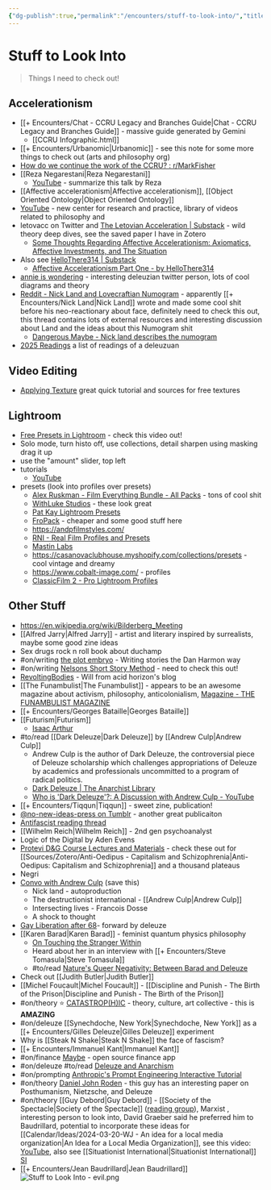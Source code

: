 ```yaml
---
{"dg-publish":true,"permalink":"/encounters/stuff-to-look-into/","title":"Stuff to Look Into","tags":["📝","on/checkthisout","on/interesting","to/read"]}
---
```



# Stuff to Look Into

> Things I need to check out!


## Accelerationism 
- [[+ Encounters/Chat - CCRU Legacy and Branches Guide\|Chat - CCRU Legacy and Branches Guide]] - massive guide generated by Gemini
	- [[CCRU Infographic.html]]
- [[+ Encounters/Urbanomic\|Urbanomic]] - see this note for some more things to check out (arts and philosophy org)
- [How do we continue the work of the CCRU? : r/MarkFisher](https://www.reddit.com/r/MarkFisher/comments/1clphwo/how_do_we_continue_the_work_of_the_ccru/)
- [[Reza Negarestani\|Reza Negarestani]]
	- [YouTube](https://youtu.be/mNoJHeN2ruM?si=dO6VE8YcWC0fnDPP) - summarize this talk by Reza
- [[Affective accelerationism\|Affective accelerationism]], [[Object Oriented Ontology\|Object Oriented Ontology]]
- [YouTube](https://youtube.com/@newcentre?si=Bp2-kST2t6KAR4kS) - new center for research and practice, library of videos related to philosophy and
- letovacc on Twitter and [The Letovian Acceleration \| Substack](https://open.substack.com/pub/letovacc?r=1t9e3k&utm_medium=ios) - wild theory deep dives, see the saved paper I have in Zotero
	- [Some Thoughts Regarding Affective Accelerationism: Axiomatics, Affective Investments, and The Situation](https://letovacc.substack.com/p/some-thoughts-regarding-affective)
- Also see [HelloThere314 \| Substack](https://substack.com/@hellothere314?r=1t9e3k&utm_medium=ios&utm_source=profile)
	- [Affective Accelerationism Part One  - by HelloThere314](https://open.substack.com/pub/hellothere314/p/affective-accelerationism-part-one?r=1t9e3k&utm_medium=ios)
- [annie is wondering](https://x.com/anneiswondering?s=21) - interesting deleuzian twitter person, lots of cool diagrams and theory 
- [Reddit - Nick Land and Lovecraftian Numogram](https://www.reddit.com/r/sorceryofthespectacle/s/YiqQmzwxgL) - apparently [[+ Encounters/Nick Land\|Nick Land]] wrote and made some cool shit before his neo-reactionary about face, definitely need to check this out, this thread contains lots of external resources and interesting discussion about Land and the ideas about this Numogram shit 
	- [Dangerous Maybe - Nick land describes the numogram](https://youtu.be/URWFdmLRt0U?si=0aNGpsaBOgxwE_Jh)
- [2025 Readings](https://x.com/deleuzbian/status/1881923458227224696?s=46) a list of readings of a deleuzuan


## Video Editing
- [Applying Texture](https://www.instagram.com/reel/DL24UePpHWN/?igsh=ZWlpNnAyZzhoeGd4) great quick tutorial and sources for free textures

## Lightroom
- [Free Presets in Lightroom](https://youtu.be/0XkA0ccN4wI?si=wep6ScYUOLtBs3L-) - check this video out!
- Solo mode, turn histo off, use collections, detail sharpen using masking drag it up
-  use the "amount" slider, top left
- tutorials
	- [YouTube](https://youtu.be/4Sq3CVopsPY?si=dJWFKeJQsGDcSlpI)
- presets (look into profiles over presets)
	- [Alex Ruskman - Film Everything Bundle - All Packs](https://www.ruskmanphoto.com/l/filmeverything) - tons of cool shit
	- [WithLuke Studios](https://withlukestudios.com/) - these look great
	- [Pat Kay Lightroom Presets](https://patkay.com/collections/lightroom-presets)
	- [FroPack](https://froknowsphoto.com/fropack4/) - cheaper and some good stuff here
	- https://andpfilmstyles.com/
	- [RNI - Real Film Profiles and Presets](https://reallyniceimages.com/index.html)
	- [Mastin Labs](https://mastinlabs.com/collections/lightroom-presets)
	- https://casanovaclubhouse.myshopify.com/collections/presets - cool vintage and dreamy
	- https://www.cobalt-image.com/ - profiles
	- [ClassicFilm 2 - Pro Lightroom Profiles](https://www.filmiclab.com/products/classicfilm-2-pro) 
## Other Stuff

- https://en.wikipedia.org/wiki/Bilderberg_Meeting
- [[Alfred Jarry\|Alfred Jarry]] - artist and literary inspired by surrealists, maybe some good zine ideas 
- Sex drugs rock n roll book about duchamp
- #on/writing  [the plot embryo](https://youtu.be/_pZ3ZZd1mms?si=BTmwJW7pq_mUEE8r) - Writing stories the Dan Harmon way 
- #on/writing [Nelsons Short Story Method](https://youtu.be/4PqGPZtyFtw?si=9TLgV1gFLTF3p2Zc) - need to check this out! 
- [RevoltingBodies](https://revoltingbodies.com/) - Will from acid horizon's blog
- [[The Funambulist\|The Funambulist]] - appears to be an awesome magazine about activism, philosophy, anticolonialism, [Magazine - THE FUNAMBULIST MAGAZINE](https://thefunambulist.net/magazine)
- [[+ Encounters/Georges Bataille\|Georges Bataille]]
- [[Futurism\|Futurism]]
	- [Isaac Arthur](https://youtube.com/@isaacarthursfia?si=vdhLJt1ofC_X103w)
- #to/read [[Dark Deleuze\|Dark Deleuze]] by [[Andrew Culp\|Andrew Culp]]
	- Andrew Culp is the author of Dark Deleuze, the controversial piece of Deleuze scholarship which challenges appropriations of Deleuze by academics and professionals uncommitted to a program of radical politics.
	- [Dark Deleuze \| The Anarchist Library](https://theanarchistlibrary.org/library/andrew-culp-dark-deleuze)
	- [Who is 'Dark Deleuze'?: A Discussion with Andrew Culp - YouTube](https://www.youtube.com/watch?v=j0Gv5e253xA)
- [[+ Encounters/Tiqqun\|Tiqqun]] - sweet zine, publication!
- [@no-new-ideas-press on Tumblr](https://www.tumblr.com/no-new-ideas-press) - another great publicaiton
- [Antifascist reading thread](https://x.com/kobasuperfan/status/1941554184693875190?s=46)
- [[Wilhelm Reich\|Wilhelm Reich]] - 2nd gen psychoanalyst
- Logic of the Digital by Aden Evens
- [Protevi D&G Course Lectures and Materials](https://www.protevi.com/john/DG/) - check these out for [[Sources/Zotero/Anti-Oedipus - Capitalism and Schizophrenia\|Anti-Oedipus: Capitalism and Schizophrenia]] and a thousand plateaus 
- Negri
- [Convo with Andrew Culp](https://youtu.be/nbjb0YkwF0s?si=ypAGAf5JXocmarmk) (save this)
	- Nick land - autoproduction 
	- The destructionist international - [[Andrew Culp\|Andrew Culp]] 
	- Intersecting lives - Francois Dosse
	- A shock to thought
- [Gay Liberation after 68](https://archive.org/details/gay-liberation-after-may-68)- forward by deleuze
- [[Karen Barad\|Karen Barad]] - feminist quantum physics philosophy 
	- [On Touching the Stranger Within](https://youtu.be/Z4sMkN6W0Jo?si=oCQXlxieDy9kWm1X)
	- Heard about her in an interview with [[+ Encounters/Steve Tomasula\|Steve Tomasula]]
	- #to/read [Nature's Queer Negativity: Between Barad and Deleuze](https://academicworks.cuny.edu/cgi/viewcontent.cgi?article=2185&context=bb_pubs)
- Check out [[Judith Butler\|Judith Butler]]
- [[Michel Foucault\|Michel Foucault]] - [[Discipline and Punish - The Birth of the Prison\|Discipline and Punish - The Birth of the Prison]]
- #on/theory ⭐️ [CATASTROP(H)IC](https://catastrophic-site.neocities.org/) - theory, culture, art collective - this is **AMAZING**
- #on/deleuze [[Synechdoche, New York\|Synechdoche, New York]] as a [[+ Encounters/Gilles Deleuze\|Gilles Deleuze]] experiment
- Why is [[Steak N Shake\|Steak N Shake]] the face of fascism?
- [[+ Encounters/Immanuel Kant\|Immanuel Kant]]
- #on/finance [Maybe](https://opensourceprojects.dev/post/1946501628401799440) - open source finance app
- #on/deleuze #to/read  [Deleuze and Anarchism](https://theanarchistlibrary.org/library/aragorn-eloff-chantelle-gray-van-heerden-deleuze-and-anarchism) 
- #on/prompting [Anthropic's Prompt Engineering Interactive Tutorial](https://docs.google.com/spreadsheets/d/1jIxjzUWG-6xBVIa2ay6yDpLyeuOh_hR_ZB75a47KX_E/htmlview?pli=1#gid=869808629)
- #on/theory [Daniel John Roden](https://x.com/turingcop?s=21&t=gyRX2W0x81b80X8f34EMoQ) - this guy has an interesting paper on Posthumanism, Nietzsche, and Deleuze
- #on/theory [[Guy Debord\|Guy Debord]] - [[Society of the Spectacle\|Society of the Spectacle]] ([reading group](https://www.reddit.com/r/PhilosophyEvents/s/Kaqs7zDXR2)), Marxist , interesting person to look into, David Graeber said he preferred him to Baudrillard, potential to incorporate these ideas for [[Calendar/Ideas/2024-03-20-WJ - An idea for a local media organization\|An Idea for a Local Media Organization]], see this video: [YouTube](https://youtu.be/8CTf4myAa9k?si=hlbz1rtV9Mv5-2mI), also see [[Situationist International\|Situationist International]] [SI](https://en.m.wikipedia.org/wiki/Situationist_International)
- [[+ Encounters/Jean Baudrillard\|Jean Baudrillard]] ![Stuff to Look Into - evil.png](/img/user/Extras/Attachments/Stuff%20to%20Look%20Into%20-%20evil.png)
